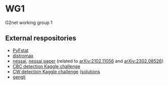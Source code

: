 # WG1
G2net working group 1 

## External respositories

- [PyFstat](https://github.com/PyFstat/PyFstat/)
- [distromax](https://github.com/Rodrigo-Tenorio/distromax/)
- [nessai](https://github.com/mj-will/nessai), [nessai paper](https://github.com/mj-will/nessai-ins-paper) (related to [arXiv:2102.11056](https://arxiv.org/abs/2102.11056) and [arXiv:2302.08526](https://arxiv.org/abs/2302.08526))
- [CBC detection Kaggle challenge](https://www.kaggle.com/c/g2net-gravitational-wave-detection/overview)
- [CW detection Kaggle challenge](https://www.kaggle.com/competitions/g2net-detecting-continuous-gravitational-waves) ([solutions](https://www.kaggle.com/competitions/g2net-detecting-continuous-gravitational-waves/leaderboard) 
- [gengli](https://melissa.lopez.docs.ligo.org/gengli/index.html)


